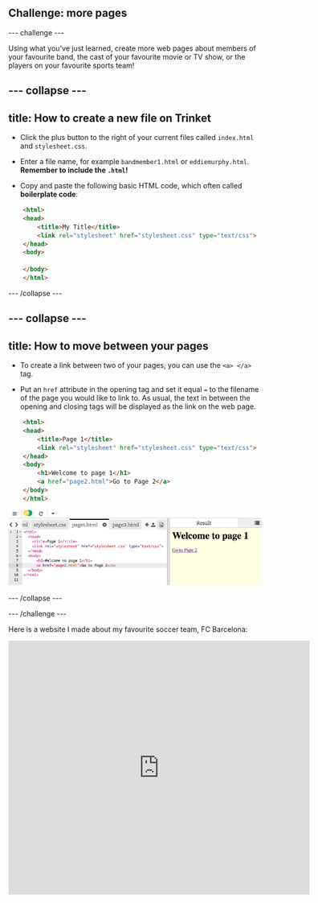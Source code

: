 ## Challenge: more pages

--- challenge ---

Using what you've just learned, create more web pages about members of your favourite band, the cast of your favourite movie or TV show, or the players on your favourite sports team!

--- collapse ---
---
title: How to create a new file on Trinket
---

+ Click the plus button to the right of your current files called `index.html` and `stylesheet.css`.

+ Enter a file name, for example `bandmember1.html` or `eddiemurphy.html`. **Remember to include the `.html`!**

+ Copy and paste the following basic HTML code, which often called **boilerplate code**:

``` html
    <html>
    <head>
        <title>My Title</title>
        <link rel="stylesheet" href="stylesheet.css" type="text/css">
    </head>
    <body>
        
    </body>
    </html>
```

--- /collapse ---

--- collapse ---
---
title: How to move between your pages
---

+ To create a link between two of your pages, you can use the `<a> </a>` tag.

+ Put an `href` attribute in the opening tag and set it equal `=` to the filename of the page you would like to link to. As usual, the text in between the opening and closing tags will be displayed as the link on the web page.

``` html
    <html>
    <head>
        <title>Page 1</title>
        <link rel="stylesheet" href="stylesheet.css" type="text/css">
    </head>
    <body>
        <h1>Welcome to page 1</h1>
        <a href="page2.html">Go to Page 2</a>
    </body>
    </html>
```

![Local relative link](images/localRelativeLink.png)

--- /collapse ---

--- /challenge ---

Here is a website I made about my favourite soccer team, FC Barcelona:

<div class="trinket">
  <iframe src="https://trinket.io/embed/html/4dbd80d6d3?outputOnly=true&start=result" width="600" height="505" frameborder="0" marginwidth="0" marginheight="0" allowfullscreen>
  </iframe>
</div>
